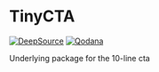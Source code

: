 # TinyCTA

[![DeepSource](https://deepsource.io/gh/tschm/TinyCTA.svg/?label=active+issues&show_trend=true&token=ZC0ssHYvIZKKygElRTGFTpFW)](https://deepsource.io/gh/tschm/TinyCTA/?ref=repository-badge)
[![Qodana](https://github.com/tschm/TinyCTA/actions/workflows/qodana.yml/badge.svg)](https://github.com/tschm/TinyCTA/actions/workflows/qodana.yml)

Underlying package for the 10-line cta
